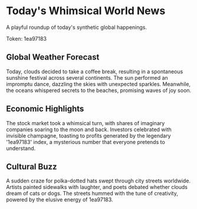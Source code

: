 # Today's Whimsical World News

A playful roundup of today's synthetic global happenings.

Token: 1ea97183

## Global Weather Forecast

Today, clouds decided to take a coffee break, resulting in a spontaneous sunshine festival across several continents. The sun performed an impromptu dance, dazzling the skies with unexpected sparkles. Meanwhile, the oceans whispered secrets to the beaches, promising waves of joy soon.

## Economic Highlights

The stock market took a whimsical turn, with shares of imaginary companies soaring to the moon and back. Investors celebrated with invisible champagne, toasting to profits generated by the legendary '1ea97183' index, a mysterious number that everyone pretends to understand.

## Cultural Buzz

A sudden craze for polka-dotted hats swept through city streets worldwide. Artists painted sidewalks with laughter, and poets debated whether clouds dream of cats or dogs. The streets hummed with the tune of creativity, powered by the elusive energy of 1ea97183.